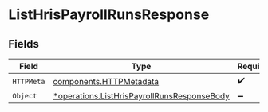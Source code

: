# ListHrisPayrollRunsResponse


## Fields

| Field                                                                                                     | Type                                                                                                      | Required                                                                                                  | Description                                                                                               |
| --------------------------------------------------------------------------------------------------------- | --------------------------------------------------------------------------------------------------------- | --------------------------------------------------------------------------------------------------------- | --------------------------------------------------------------------------------------------------------- |
| `HTTPMeta`                                                                                                | [components.HTTPMetadata](../../models/components/httpmetadata.md)                                        | :heavy_check_mark:                                                                                        | N/A                                                                                                       |
| `Object`                                                                                                  | [*operations.ListHrisPayrollRunsResponseBody](../../models/operations/listhrispayrollrunsresponsebody.md) | :heavy_minus_sign:                                                                                        | N/A                                                                                                       |